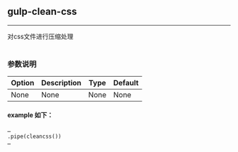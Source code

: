 ## gulp-clean-css
***
对css文件进行压缩处理 </br></br>

### 参数说明
| Option                         | Description     | Type | Default |
|--------------------------------|-----------------|------|---------|
| None | None | None | None |

#### example 如下：
```
…
.pipe(cleancss())
…